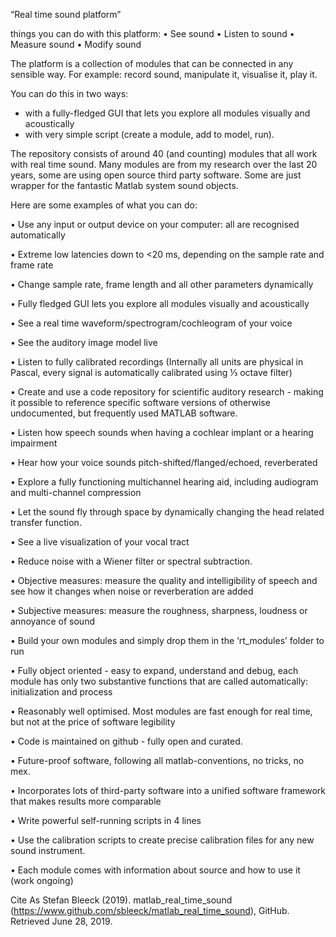 “Real time sound platform”

things you can do with this platform: 
•	See sound 
•	Listen to sound 
•	Measure sound 
•	Modify sound

The platform is a collection of modules that can be connected in any sensible way. For example: record sound, manipulate it, visualise it, play it.

You can do this in two ways: 
- with a fully-fledged GUI that lets you explore all modules visually and acoustically 
- with very simple script (create a module, add to model, run).

The repository consists of around 40 (and counting) modules that all work with real time sound. Many modules are from my research over the last 20 years, some are using open source third party software. Some are just wrapper for the fantastic Matlab system sound objects.

Here are some examples of what you can do: 

•	Use any input or output device on your computer: all are recognised automatically 

•	Extreme low latencies down to <20 ms, depending on the sample rate and frame rate 

•	Change sample rate, frame length and all other parameters dynamically 

•	Fully fledged GUI lets you explore all modules visually and acoustically 

•	See a real time waveform/spectrogram/cochleogram of your voice 

•	See the auditory image model live 

•	Listen to fully calibrated recordings (Internally all units are physical in Pascal, every signal is automatically calibrated using ⅓ octave filter) 

•	Create and use a code repository for scientific auditory research - making it possible to reference specific software versions of otherwise undocumented, but frequently used MATLAB software. 

•	Listen how speech sounds when having a cochlear implant or a hearing impairment 

•	Hear how your voice sounds pitch-shifted/flanged/echoed, reverberated 

•	Explore a fully functioning multichannel hearing aid, including audiogram and multi-channel compression 

•	Let the sound fly through space by dynamically changing the head related transfer function. 

•	See a live visualization of your vocal tract 

•	Reduce noise with a Wiener filter or spectral subtraction. 

•	Objective measures: measure the quality and intelligibility of speech and see how it changes when
noise or reverberation are added 

•	Subjective measures: measure the roughness, sharpness, loudness or annoyance of sound 

•	Build your own modules and simply drop them in the ‘rt_modules’ folder to run 

•	Fully object oriented - easy to expand, understand and debug, each module has only two substantive functions that are called automatically: initialization and process 

•	Reasonably well optimised. Most modules are fast enough for real time, but not at the price of software legibility 

•	Code is maintained on github - fully open and curated. 

•	Future-proof software, following all matlab-conventions, no tricks, no mex. 

•	Incorporates lots of third-party software into a unified software framework that makes results more comparable 

•	Write powerful self-running scripts in 4 lines 

•	Use the calibration scripts to create precise calibration files for any new sound instrument. 

•	Each module comes with information about source and how to use it (work ongoing)


Cite As
Stefan Bleeck (2019). matlab_real_time_sound (https://www.github.com/sbleeck/matlab_real_time_sound), GitHub. Retrieved June 28, 2019.
